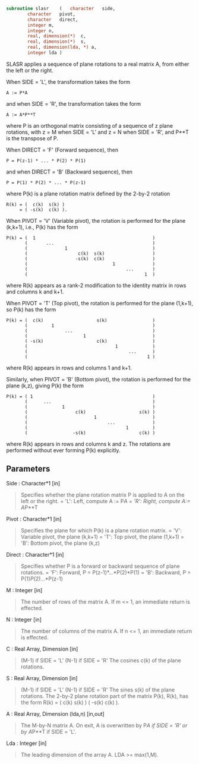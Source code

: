 ```fortran
subroutine slasr	(	character	side,
		character	pivot,
		character	direct,
		integer	m,
		integer	n,
		real, dimension(*)	c,
		real, dimension(*)	s,
		real, dimension(lda, *)	a,
		integer	lda )
```

 SLASR applies a sequence of plane rotations to a real matrix A,
 from either the left or the right.

 When SIDE = 'L', the transformation takes the form

    A := P*A

 and when SIDE = 'R', the transformation takes the form

    A := A*P**T

 where P is an orthogonal matrix consisting of a sequence of z plane
 rotations, with z = M when SIDE = 'L' and z = N when SIDE = 'R',
 and P**T is the transpose of P.

 When DIRECT = 'F' (Forward sequence), then

    P = P(z-1) * ... * P(2) * P(1)

 and when DIRECT = 'B' (Backward sequence), then

    P = P(1) * P(2) * ... * P(z-1)

 where P(k) is a plane rotation matrix defined by the 2-by-2 rotation

    R(k) = (  c(k)  s(k) )
         = ( -s(k)  c(k) ).

 When PIVOT = 'V' (Variable pivot), the rotation is performed
 for the plane (k,k+1), i.e., P(k) has the form

    P(k) = (  1                                            )
           (       ...                                     )
           (              1                                )
           (                   c(k)  s(k)                  )
           (                  -s(k)  c(k)                  )
           (                                1              )
           (                                     ...       )
           (                                            1  )

 where R(k) appears as a rank-2 modification to the identity matrix in
 rows and columns k and k+1.

 When PIVOT = 'T' (Top pivot), the rotation is performed for the
 plane (1,k+1), so P(k) has the form

    P(k) = (  c(k)                    s(k)                 )
           (         1                                     )
           (              ...                              )
           (                     1                         )
           ( -s(k)                    c(k)                 )
           (                                 1             )
           (                                      ...      )
           (                                             1 )

 where R(k) appears in rows and columns 1 and k+1.

 Similarly, when PIVOT = 'B' (Bottom pivot), the rotation is
 performed for the plane (k,z), giving P(k) the form

    P(k) = ( 1                                             )
           (      ...                                      )
           (             1                                 )
           (                  c(k)                    s(k) )
           (                         1                     )
           (                              ...              )
           (                                     1         )
           (                 -s(k)                    c(k) )

 where R(k) appears in rows and columns k and z.  The rotations are
 performed without ever forming P(k) explicitly.

## Parameters
Side : Character*1 [in]
> Specifies whether the plane rotation matrix P is applied to
> A on the left or the right.
> = 'L':  Left, compute A := P*A
> = 'R':  Right, compute A:= A*P**T

Pivot : Character*1 [in]
> Specifies the plane for which P(k) is a plane rotation
> matrix.
> = 'V':  Variable pivot, the plane (k,k+1)
> = 'T':  Top pivot, the plane (1,k+1)
> = 'B':  Bottom pivot, the plane (k,z)

Direct : Character*1 [in]
> Specifies whether P is a forward or backward sequence of
> plane rotations.
> = 'F':  Forward, P = P(z-1)*...*P(2)*P(1)
> = 'B':  Backward, P = P(1)*P(2)*...*P(z-1)

M : Integer [in]
> The number of rows of the matrix A.  If m <= 1, an immediate
> return is effected.

N : Integer [in]
> The number of columns of the matrix A.  If n <= 1, an
> immediate return is effected.

C : Real Array, Dimension [in]
> (M-1) if SIDE = 'L'
> (N-1) if SIDE = 'R'
> The cosines c(k) of the plane rotations.

S : Real Array, Dimension [in]
> (M-1) if SIDE = 'L'
> (N-1) if SIDE = 'R'
> The sines s(k) of the plane rotations.  The 2-by-2 plane
> rotation part of the matrix P(k), R(k), has the form
> R(k) = (  c(k)  s(k) )
> ( -s(k)  c(k) ).

A : Real Array, Dimension (lda,n) [in,out]
> The M-by-N matrix A.  On exit, A is overwritten by P*A if
> SIDE = 'R' or by A*P**T if SIDE = 'L'.

Lda : Integer [in]
> The leading dimension of the array A.  LDA >= max(1,M).


